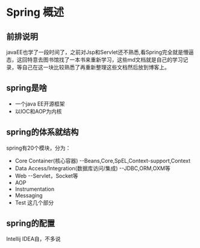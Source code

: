 # Spring 概述

## 前排说明

javaEE也学了一段时间了，之前对Jsp和Servlet还不熟悉,看Spring完全就是懵逼态，这回特意去图书馆找了一本书来重新学习，这些md文档就是自己的学习记录，等自己在这一块比较熟悉了再重新整理这些文档然后放到博客上。

## spring是啥

- 一个java EE开源框架
- 以IOC和AOP为内核

## spring的体系就结构

spring有20个模块，分为：

- Core Container(核心容器)		--Beans,Core,SpEL,Context-support,Context
- Data Access/Integration(数据库访问/集成)		--JDBC,ORM,OXM等	
- Web		--Servlet，Socket等
- AOP
- Instrumentation
- Messaging
- Test
这几个部分
## spring的配置
Intellij IDEA自，不多说
